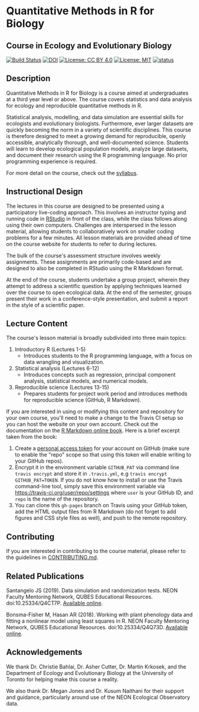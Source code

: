 Quantitative Methods in R for Biology
=========================================

Course in Ecology and Evolutionary Biology
------------------------------------------

[![Build Status](https://travis-ci.org/UofTCoders/rcourse.svg?branch=master)](https://travis-ci.org/UofTCoders/rcourse)
[![DOI](https://zenodo.org/badge/97400494.svg)](https://zenodo.org/badge/latestdoi/97400494)
[![License: CC BY 4.0](https://img.shields.io/badge/License-CC%20BY%204.0-lightgrey.svg)](https://creativecommons.org/licenses/by/4.0/)
[![License: MIT](https://img.shields.io/badge/License-MIT-yellow.svg)](https://opensource.org/licenses/MIT)
[![status](http://jose.theoj.org/papers/1a083e69c49c15011f9404dfab9b1ec8/status.svg)](http://jose.theoj.org/papers/1a083e69c49c15011f9404dfab9b1ec8)

## Description

Quantitative Methods in R for Biology is a course aimed at undergraduates at a third year level or above. 
The course covers statistics and data analysis for ecology and reproducible quantitative methods in R. 

Statistical analysis, modelling, and data simulation are essential skills for ecologists and evolutionary biologists. 
Furthermore, ever larger datasets are quickly becoming the norm in a variety of scientific disciplines. 
This course is therefore designed to meet a growing demand for reproducible, openly accessible, 
analytically thorough, and well-documented science. Students will learn to develop ecological population models, 
analyze large datasets, and document their research using the R programming language. No prior programming experience is required.

For more detail on the course, check out the [syllabus](https://uoftcoders.github.io/rcourse/).

## Instructional Design

The lectures in this course are designed to be presented using a participatory live-coding approach.
This involves an instructor typing and running code in [RStudio](https://www.rstudio.com/) in front of the class, while the class follows
along using their own computers. Challenges are interspersed in the lesson material, allowing students to 
collaboratively work on smaller coding problems for a few minutes. All lesson materials are provided ahead
of time on the course website for students to refer to during lectures.

The bulk of the course's assessment structure involves weekly assignments. These assignments
are primarily code-based and are designed to also be completed in RStudio using the R Markdown format.

At the end of the course, students undertake a group project, wherein they attempt to address a scientific
question by applying techniques learned over the course to open ecological data. At the end of the semester,
groups present their work in a conference-style presentation, and submit a report in the style of a scientific paper. 

## Lecture Content

The course's lesson material is broadly subdivided into three main topics:

1. Introductory R (Lectures 1-5)
    * Introduces students to the R programming language, with a focus on 
      data wrangling and visualization.
2. Statistical analysis (Lectures 6-12)
    * Introduces concepts such as regression, principal component analysis, statistical models, and numerical models.
3. Reproducible science (Lectures 13-15)
    * Prepares students for project work period and introduces methods for reproducible science (GitHub, R Markdown).

If you are interested in using or modifying this content and repository for your 
own course, you'll need to make a change to the Travis CI setup so you can host 
the website on your own account. Check out the documentation on the [R Markdown
online book](https://bookdown.org/yihui/bookdown/github.html). Here is a brief 
excerpt taken from the book:

1. Create a [personal access token](http://bit.ly/2cEBYWB) for your account on GitHub (make sure to enable the "repo" scope so that using this token will enable writing to your GitHub repos).
1. Encrypt it in the environment variable `GITHUB_PAT` via command line `travis encrypt` and store it in `.travis.yml`, 
e.g `travis encrypt GITHUB_PAT=TOKEN`. If you do not know how to install or use the Travis command-line tool, simply save this environment variable via https://travis-ci.org/user/repo/settings where `user` is your GitHub ID, and `repo` is the name of the repository.
1. You can clone this `gh-pages` branch on Travis using your GitHub token, add the HTML output files from R Markdown (do not forget to add figures and CSS style files as well), and push to the remote repository.

    
## Contributing

If you are interested in contributing to the course material, please refer to the guidelines in [CONTRIBUTING.md](https://github.com/UofTCoders/rcourse/blob/master/CONTRIBUTING.md). 

## Related Publications

Santangelo JS (2019). Data simulation and randomization tests. NEON Faculty Mentoring Network, QUBES Educational Resources. doi:10.25334/Q4CT7P. [Available online](https://qubeshub.org/qubesresources/publications/996/1).

Bonsma-Fisher M, Hasan AR (2018). Working with plant phenology data and fitting a nonlinear model using least squares in R. NEON Faculty Mentoring Network, QUBES Educational Resources. doi:10.25334/Q4Q73D. [Available online](https://qubeshub.org/qubesresources/publications/978/1).

## Acknowledgements

We thank Dr. Christie Bahlai, Dr. Asher Cutter, Dr. Martin Krkosek, and the Department of Ecology
and Evolutionary Biology at the University of Toronto for helping make this course a reality.

We also thank Dr. Megan Jones and Dr. Kusum Naithani for their support and guidance, particularly
around use of the NEON Ecological Observatory data. 
